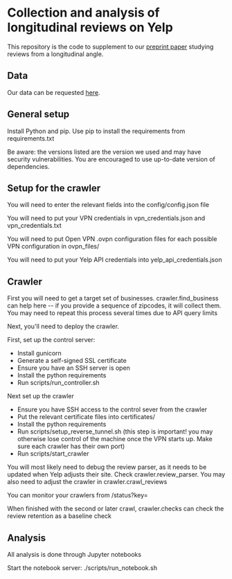 # Collection and analysis of longitudinal reviews on Yelp

This repository is the code to supplement to our [preprint paper](https://arxiv.org/abs/2202.09005) studying reviews from a longitudinal angle.

## Data

Our data can be requested [here](https://sites.google.com/princeton.edu/longitudinal-review-data/home).

## General setup

Install Python and pip. Use pip to install the requirements from requirements.txt

Be aware: the versions listed are the version we used and may have security vulnerabilities. You are encouraged to use up-to-date version of dependencies.

## Setup for the crawler

You will need to enter the relevant fields into the config/config.json file

You will need to put your VPN credentials in vpn_credentials.json and vpn_credentials.txt

You will need to put Open VPN .ovpn configuration files for each possible VPN configuration in ovpn_files/

You will need to put your Yelp API credentials into yelp_api_credentials.json

## Crawler

First you will need to get a target set of businesses. crawler.find_business can help here -- if you provide a sequence of zipcodes, it will collect them. You may need to repeat this process several times due to API query limits

Next, you'll need to deploy the crawler.

First, set up the control server:
- Install gunicorn
- Generate a self-signed SSL certificate
- Ensure you have an SSH server is open
- Install the python requirements
- Run scripts/run_controller.sh

Next set up the crawler
- Ensure you have SSH access to the control sever from the crawler
- Put the relevant certificate files into certificates/
- Install the python requirements
- Run scripts/setup_reverse_tunnel.sh (this step is important! you may otherwise lose control of the machine once the VPN starts up. Make sure each crawler has their own port)
- Run scripts/start_crawler

You will most likely need to debug the review parser, as it needs to be updated when Yelp adjusts their site. Check crawler.review_parser. You may also need to adjust the crawler in crawler.crawl_reviews

You can monitor your crawlers from /status?key=<key>

When finished with the second or later crawl, crawler.checks can check the review retention as a baseline check

## Analysis
All analysis is done through Jupyter notebooks

Start the notebook server: ./scripts/run_notebook.sh
